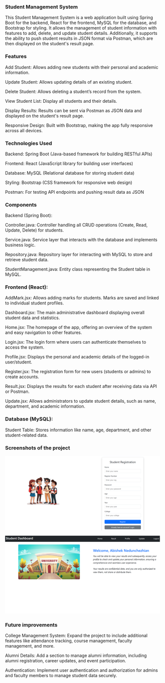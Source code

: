 ### Student Management System ###
This Student Management System is a web application built using Spring Boot for the backend, React for the frontend, MySQL for the database, and Bootstrap for styling. It allows the management of student information with features to add, delete, and update student details. Additionally, it supports the ability to push student results in JSON format via Postman, which are then displayed on the student's result page.

### Features ###
Add Student: Allows adding new students with their personal and academic information.

Update Student: Allows updating details of an existing student.

Delete Student: Allows deleting a student’s record from the system.

View Student List: Display all students and their details.

Display Results: Results can be sent via Postman as JSON data and displayed on the student's result page.

Responsive Design: Built with Bootstrap, making the app fully responsive across all devices.

### Technologies Used ###
Backend: Spring Boot (Java-based framework for building RESTful APIs)

Frontend: React (JavaScript library for building user interfaces)

Database: MySQL (Relational database for storing student data)

Styling: Bootstrap (CSS framework for responsive web design)

Postman: For testing API endpoints and pushing result data as JSON

### Components ###
Backend (Spring Boot):

Controller.java: Controller handling all CRUD operations (Create, Read, Update, Delete) for students.

Service.java: Service layer that interacts with the database and implements business logic.

Repository.java: Repository layer for interacting with MySQL to store and retrieve student data.

StudentManagement.java: Entity class representing the Student table in MySQL.

### Frontend (React): ###

AddMark.jsx: Allows adding marks for students. Marks are saved and linked to individual student profiles.

Dashboard.jsx: The main administrative dashboard displaying overall student data and statistics.

Home.jsx: The homepage of the app, offering an overview of the system and easy navigation to other features.

Login.jsx: The login form where users can authenticate themselves to access the system.

Profile.jsx: Displays the personal and academic details of the logged-in user/student.

Register.jsx: The registration form for new users (students or admins) to create accounts.

Result.jsx: Displays the results for each student after receiving data via API or Postman.

Update.jsx: Allows administrators to update student details, such as name, department, and academic information.

### Database (MySQL): ###

Student Table: Stores information like name, age, department, and other student-related data.

### Screenshots of the project ###

![image](https://github.com/AbishekNedunchezhian/StudentManagement/blob/79252b7b13906e5827b9f6d1f83da777885fb5b0/Screenshot%202025-04-03%20214955.png)

![image](https://github.com/AbishekNedunchezhian/StudentManagement/blob/de1e3634eef8e7efaf165beb7f1d15a3a45984fd/Screenshot%202025-04-03%20214626.png)

### Future improvements ###

College Management System: Expand the project to include additional features like attendance tracking, course management, faculty management, and more.

Alumni Details: Add a section to manage alumni information, including alumni registration, career updates, and event participation.

Authentication: Implement user authentication and authorization for admins and faculty members to manage student data securely.
